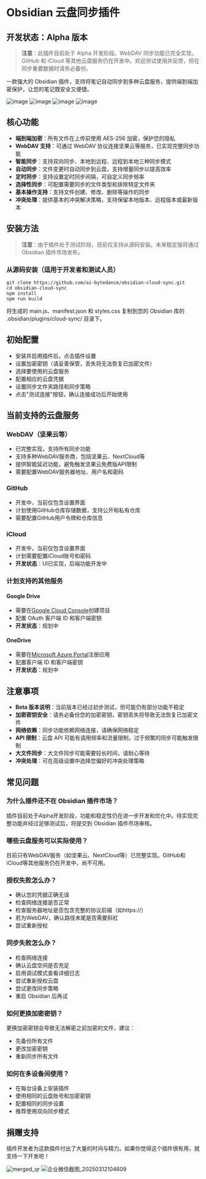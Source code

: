 # Obsidian 云盘同步插件

## 开发状态：Alpha 版本

> **注意**：此插件目前处于 Alpha 开发阶段。WebDAV 同步功能已完全实现，GitHub 和 iCloud 等其他云盘服务仍在开发中。欢迎测试使用并反馈，但在同步重要数据时请务必备份。

一款强大的 Obsidian 插件，支持将笔记自动同步到多种云盘服务，提供端到端加密保护，让您的笔记既安全又便捷。

![image](https://github.com/user-attachments/assets/278e09f5-7f04-4de8-bfd1-3d3dfc3017ae)
![image](https://github.com/user-attachments/assets/ab77642b-ed03-4493-ace8-beec5da4a284)
![image](https://github.com/user-attachments/assets/904823cb-e977-4169-a216-7256f9b5d353)
![image](https://github.com/user-attachments/assets/b3c55798-68a5-47a9-b624-b2c29d2a1c68)


## 核心功能

- **端到端加密**：所有文件在上传前使用 AES-256 加密，保护您的隐私
- **WebDAV 支持**：可通过 WebDAV 协议连接坚果云等服务，已实现完整同步功能
- **智能同步**：支持双向同步、本地到远程、远程到本地三种同步模式
- **自动同步**：文件变更时自动同步到云盘，支持增量同步以提高效率
- **定时同步**：支持设置定时同步间隔，可自定义同步频率
- **选择性同步**：可配置需要同步的文件类型和排除特定文件夹
- **基本操作支持**：支持文件创建、修改、删除等操作的同步
- **冲突处理**：提供基本的冲突解决策略，支持保留本地版本、远程版本或最新版本

## 安装方法

> **注意**：由于插件处于测试阶段，目前仅支持从源码安装。未来稳定版将通过 Obsidian 插件市场发布。

### 从源码安装（适用于开发者和测试人员）

```
git clone https://github.com/ai-bytedance/obsidian-cloud-sync.git
cd obsidian-cloud-sync
npm install
npm run build
```

将生成的 main.js、manifest.json 和 styles.css 复制到您的 Obsidian 库的 .obsidian/plugins/cloud-sync/ 目录下。

## 初始配置

- 安装并启用插件后，点击插件设置
- 设置加密密钥（请妥善保管，丢失将无法恢复已加密文件）
- 选择要使用的云盘服务
- 配置相应的云盘凭据
- 设置同步文件夹路径和同步策略
- 点击"测试连接"按钮，确认连接成功后开始使用

## 当前支持的云盘服务

### WebDAV（坚果云等）
- 已完整实现，支持所有同步功能
- 支持多种WebDAV服务商，包括坚果云、NextCloud等
- 提供智能延迟功能，避免触发坚果云免费版API限制
- 需要配置WebDAV服务器地址、用户名和密码

### GitHub
- 开发中，当前仅包含设置界面
- 计划使用GitHub仓库存储数据，支持公开和私有仓库
- 需要配置GitHub用户令牌和仓库信息

### iCloud
- 开发中，当前仅包含设置界面
- 计划需要配置iCloud账号和密码
- **开发状态**：UI已实现，后端功能开发中

### 计划支持的其他服务

#### Google Drive
- 需要在[Google Cloud Console](https://console.cloud.google.com/)创建项目
- 配置 OAuth 客户端 ID 和客户端密钥
- **开发状态**：规划中

#### OneDrive
- 需要在[Microsoft Azure Portal](https://portal.azure.com/)注册应用
- 配置客户端 ID 和客户端密钥
- **开发状态**：规划中

## 注意事项

- **Beta 版本说明**：当前版本已经过初步测试，但可能仍有部分功能不稳定
- **加密密钥安全**：请务必备份您的加密密钥，密钥丢失将导致无法恢复已加密文件
- **网络依赖**：同步功能依赖网络连接，请确保网络稳定
- **API 限制**：云盘 API 可能有调用频率和流量限制，过于频繁的同步可能触发限制
- **大文件同步**：大文件同步可能需要较长时间，请耐心等待
- **冲突处理**：可在高级设置中选择您偏好的冲突处理策略


## 常见问题

### 为什么插件还不在 Obsidian 插件市场？

插件目前处于Alpha开发阶段，功能和稳定性仍在进一步开发和优化中。待实现完整功能并经过足够测试后，将提交到 Obsidian 插件市场审核。

### 哪些云盘服务可以实际使用？

目前只有WebDAV服务（如坚果云、NextCloud等）已完整实现。GitHub和iCloud等其他服务仍在开发中，尚不可用。

### 授权失败怎么办？

- 确认您的凭据正确无误
- 检查网络连接是否正常
- 检查服务器地址是否包含完整的协议前缀（如https://）
- 若为WebDAV，确认路径末尾是否需要斜杠
- 尝试重新授权

### 同步失败怎么办？

- 检查网络连接
- 确认云盘空间是否充足
- 启用调试模式查看详细日志
- 尝试重新授权云盘
- 尝试更改同步策略
- 重启 Obsidian 后再试

### 如何更换加密密钥？

更换加密密钥会导致无法解密之前加密的文件，建议：

- 先备份所有文件
- 更改加密密钥
- 重新同步所有文件

### 如何在多设备间使用？

- 在每台设备上安装插件
- 使用相同的云盘账号和加密密钥
- 配置相同的同步设置
- 推荐使用双向同步模式

## 捐赠支持

插件开发者为这款插件付出了大量的时间与精力。如果你觉得这个插件很有用，就支持一下开发吧！

![merged_qr](https://github.com/user-attachments/assets/4f302ecd-b8ea-4930-9980-35b8943ddb0e)
![企业微信截图_20250312104609](https://github.com/user-attachments/assets/1a6d5d0c-4714-41e5-b0fe-363b86761c8a)

